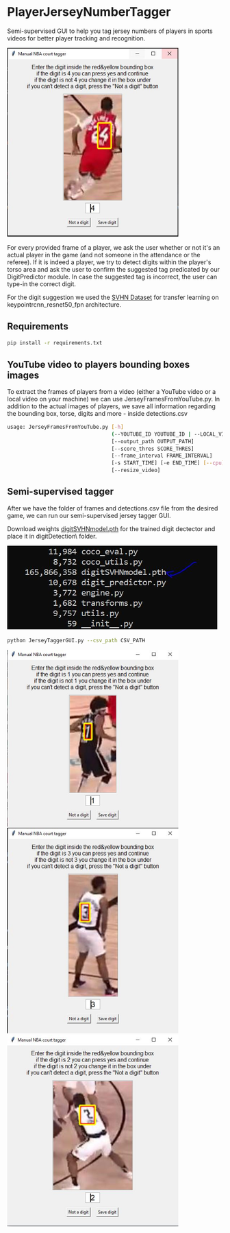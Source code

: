 # PlayerJerseyNumberTagger
Semi-supervised GUI to help you tag jersey numbers of players in sports videos for better player tracking and recognition.

<img src="examples/example_correct_suggestion.JPG" width="400px">

For every provided frame of a player, we ask the user whether or not it's an actual player in the game (and not someone in the attendance or the referee).
If it is indeed a player, we try to detect digits within the player's torso area and ask the user to confirm the suggested tag predicated by our DigitPredictor module.
In case the suggested tag is incorrect, the user can type-in the correct digit.

For the digit suggestion we used the [SVHN Dataset](http://ufldl.stanford.edu/housenumbers/) for transfer learning on keypointrcnn_resnet50_fpn architecture.

## Requirements

```bash
pip install -r requirements.txt
```

## YouTube video to players bounding boxes images

To extract the frames of players from a video (either a YouTube video or a local video on your machine) we can use JerseyFramesFromYouTube.py.
In addition to the actual images of players, we save all information regarding the bounding box, torse, digits and more - inside detections.csv
```bash
usage: JerseyFramesFromYouTube.py [-h]
                                  (--YOUTUBE_ID YOUTUBE_ID | --LOCAL_VID LOCAL_VID)
                                  [--output_path OUTPUT_PATH]
                                  [--score_thres SCORE_THRES]
                                  [--frame_interval FRAME_INTERVAL]
                                  [-s START_TIME] [-e END_TIME] [--cpu]
                                  [--resize_video]
```

## Semi-supervised tagger

After we have the folder of frames and detections.csv file from the desired game, we can run our semi-supervised jersey tagger GUI.

Download weights [digitSVHNmodel.pth](https://drive.google.com/file/d/12Qf3uzFMl0h0IQv2okDU6c7Kg-4PI_GC/view?usp=sharing) for the trained digit dectector and place it in digitDetection\ folder.

<img src="examples/weights_example.JPG">

```bash
python JerseyTaggerGUI.py --csv_path CSV_PATH
```

<img src="examples/example_correct_suggestion2.JPG" width="400px">
<img src="examples/example_correct_suggestion3.JPG" width="400px">
<img src="examples/example_correct_suggestion4.JPG" width="400px">
